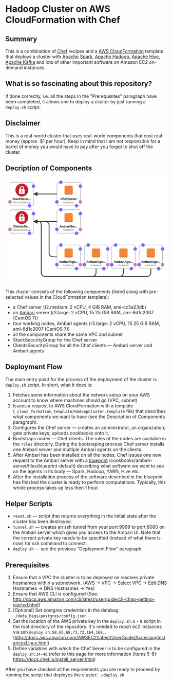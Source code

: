 Hadoop Cluster on AWS CloudFormation with Chef
==============================================

Summary
-------

This is a combination of [Chef](https://www.chef.io/chef/) recipes and a [AWS CloudFormation](https://aws.amazon.com/cloudformation/) template that deploys a cluster with [Apache Spark](https://spark.apache.org/), [Apache Hadoop](https://hadoop.apache.org/), [Apache Hive](https://hive.apache.org/), [Apache Kafka](https://kafka.apache.org/) and lots of other important software on Amazon EC2 on-demand instances.

What is so fascinating about this repository?
---------------------------------------------

If done correctly, i.e. all the steps in the "Prerequisites" paragraph have been completed, it allows one to deploy a cluster by just running a `deploy.sh` script.

Disclaimer
----------

This is a real-world cluster that uses real-world components that cost real money (approx. $1 per hour). Keep in mind that I am not responsible for a barrel of money you would have to pay after you forgot to shut off the cluster.

Decription of Components
------------------------

![Fig. 1 - AWS CF Scheme](_cloud_formation_template/HadoopCluster-designer.png)

This cluster consists of the following components (listed along with pre-selected values in the CloudFormation template):

- a Chef server (t2.medium: 2 vCPU, 4 GiB RAM, ami-cc5a23db)
- an [Ambari](https://ambari.apache.org/) server (r3.large: 2 vCPU, 15.25 GiB RAM, ami-6d1c2007 (CentOS 7))
- four working nodes, Ambari agents (r3.large: 2 vCPU, 15.25 GiB RAM, ami-6d1c2007 (CentOS 7))
- all the components share the same VPC and subnet
- StackSecurityGroup for the Chef server
- ClientsSecurityGroup for all the Chef clients — Ambari server and Ambari agents

Deployment Flow
---------------

The main entry point for the process of the deployment of the cluster is `deploy.sh` script. In short, what it does is:

1. Fetches some information about the network setup on your AWS account to know where machines should go (VPC, subnet)
2. Issues a request to AWS CloudFormation with a template (`_cloud_formation_template/HadoopCluster.template` file) that describes what components we want to have (see the Description of Components paragraph).
3. Configures the Chef server — creates an administrator, an organization; gets private keys; uploads cookbooks onto it.
4. Bootstraps nodes — Chef clients. The roles of the nodes are available in the `roles` directory. During the bootsraping process Chef server installs one Ambari server and multiple Ambari agents on the clients.
5. After Ambari has been installed on all the nodes, Chef issues one new request to the Ambari server with a [blueprint](https://cwiki.apache.org/confluence/display/AMBARI/Blueprints) (cookbooks/ambari-server/files/blueprint-default) describing what software we want to see on the agents in its body — Spark, Hadoop, YARN, Hive etc.
6. After the installation process of the software described in the blueprint has finished the cluster is ready to perform computations. Typically, this whole process takes up less then 1 hour.

Helper Scripts
--------------

- `reset.sh` — script that returns everything in the initial state after the cluster has been destroyed.
- `tunnel.sh` — creates an ssh tunnel from your port 9999 to port 8080 on the Ambari server which gives you access to the Ambari UI. Note that the correct private key needs to be specified (instead of what there is now) for ssh command to connect.
- `deploy.sh` — see the previous "Deployment Flow" paragraph.

Prerequisites
-------------

1. Ensure that a VPC the cluster is to be deployed on resolves private hostnames within a subnetwork. (AWS -> VPC -> Select VPC -> Edit DNS Hostnames -> DNS Hostnames -> Yes)
2. Ensure that AWS CLI is configured (See: http://docs.aws.amazon.com/cli/latest/userguide/cli-chap-getting-started.html)
3. [Optional] Set postgres credentials in the databag: `./data_bags/postgres/config.json`
4. Set the location of the AWS private key in the `deploy.sh:6` - a script in the root directory of the repository. It's needed to reach ec2 instances via ssh `deploy.sh:58,65,68,71,72,164,168,`. (<http://docs.aws.amazon.com/AWSEC2/latest/UserGuide/AccessingInstancesLinux.html>)
5. Define variables with which the Chef Server is to be configured in the `deploy.sh:34-40` (refer to this page for more information (items 5-6): <https://docs.chef.io/install_server.html>)

After you have checked all the requirements you are ready to proceed by running the script that deployes the cluster: `./deploy.sh`
